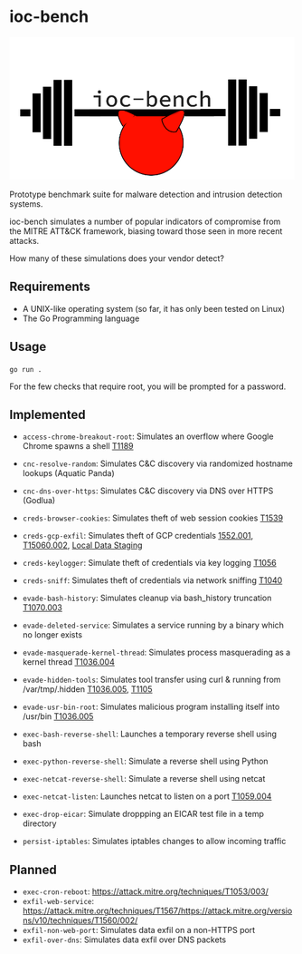 # ioc-bench

![logo](./images/logo.png)

Prototype benchmark suite for malware detection and intrusion detection systems.

ioc-bench simulates a number of popular indicators of compromise from the MITRE ATT&CK framework, biasing toward those seen in more recent attacks.

How many of these simulations does your vendor detect?

## Requirements

* A UNIX-like operating system (so far, it has only been tested on Linux)
* The Go Programming language

## Usage

`go run .`

For the few checks that require root, you will be prompted for a password.

## Implemented

* `access-chrome-breakout-root`: Simulates an overflow where Google Chrome spawns a shell [T1189](https://attack.mitre.org/techniques/T1189/)

* `cnc-resolve-random`: Simulates C&C discovery via randomized hostname lookups (Aquatic Panda)
* `cnc-dns-over-https`: Simulates C&C discovery via DNS over HTTPS (Godlua)

* `creds-browser-cookies`: Simulates theft of web session cookies [T1539](https://attack.mitre.org/techniques/T1539/)
* `creds-gcp-exfil`: Simulates theft of GCP credentials [1552.001](https://attack.mitre.org/techniques/T1552/001/), [T15060.002](https://attack.mitre.org/versions/v10/techniques/T1560/002/), [Local Data Staging](https://attack.mitre.org/versions/v10/techniques/T1074/001/)
* `creds-keylogger`: Simulate theft of credentials via key logging [T1056](https://attack.mitre.org/techniques/T1056/001/)
* `creds-sniff`: Simulates theft of credentials via network sniffing [T1040](https://attack.mitre.org/techniques/T1040/)

* `evade-bash-history`: Simulates cleanup via bash_history truncation [T1070.003](https://attack.mitre.org/techniques/T1070/003/)
* `evade-deleted-service`: Simulates a service running by a binary which no longer exists
* `evade-masquerade-kernel-thread`: Simulates process masquerading as a kernel thread [T1036.004](https://attack.mitre.org/versions/v10/techniques/T1036/004/)
* `evade-hidden-tools`: Simulates tool transfer using curl & running from /var/tmp/.hidden [T1036.005](https://attack.mitre.org/versions/v10/techniques/T1036/005/), [T1105](https://attack.mitre.org/versions/v10/techniques/T1105/)
* `evade-usr-bin-root`: Simulates malicious program installing itself into /usr/bin [T1036.005](https://attack.mitre.org/versions/v10/techniques/T1036/005/)

* `exec-bash-reverse-shell`: Launches a temporary reverse shell using bash
* `exec-python-reverse-shell`: Simulate a reverse shell using Python
* `exec-netcat-reverse-shell`: Simulate a reverse shell using netcat
* `exec-netcat-listen`: Launches netcat to listen on a port
 [T1059.004](https://attack.mitre.org/techniques/T1059/004/)
* `exec-drop-eicar`: Simulate droppping an EICAR test file in a temp directory

* `persist-iptables`: Simulates iptables changes to allow incoming traffic

## Planned

* `exec-cron-reboot`: <https://attack.mitre.org/techniques/T1053/003/>
* `exfil-web-service`: <https://attack.mitre.org/techniques/T1567/><https://attack.mitre.org/versions/v10/techniques/T1560/002/>
* `exfil-non-web-port`: Simulates data exfil on a non-HTTPS port
* `exfil-over-dns`: Simulates data exfil over DNS packets

